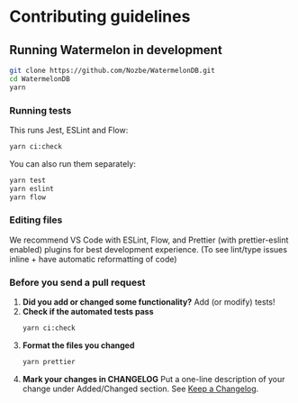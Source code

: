 # Contributing guidelines

## Running Watermelon in development

```bash
git clone https://github.com/Nozbe/WatermelonDB.git
cd WatermelonDB
yarn
```

### Running tests

This runs Jest, ESLint and Flow:

```bash
yarn ci:check
```

You can also run them separately:

```bash
yarn test
yarn eslint
yarn flow
```

### Editing files

We recommend VS Code with ESLint, Flow, and Prettier (with prettier-eslint enabled) plugins for best development experience. (To see lint/type issues inline + have automatic reformatting of code)

### Before you send a pull request

1. **Did you add or changed some functionality?**
   Add (or modify) tests!
2. **Check if the automated tests pass**
   ```bash
   yarn ci:check
   ```
3. **Format the files you changed**
   ```bash
   yarn prettier
   ```
4. **Mark your changes in CHANGELOG**
   Put a one-line description of your change under Added/Changed section. See [Keep a Changelog](https://keepachangelog.com/en/1.0.0/).
